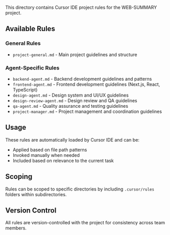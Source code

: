 This directory contains Cursor IDE project rules for the WEB-SUMMARY project.

## Available Rules

### General Rules
- `project-general.md` - Main project guidelines and structure

### Agent-Specific Rules  
- `backend-agent.md` - Backend development guidelines and patterns
- `frontend-agent.md` - Frontend development guidelines (Next.js, React, TypeScript)
- `design-agent.md` - Design system and UI/UX guidelines  
- `design-review-agent.md` - Design review and QA guidelines
- `qa-agent.md` - Quality assurance and testing guidelines
- `project-manager.md` - Project management and coordination guidelines

## Usage

These rules are automatically loaded by Cursor IDE and can be:
- Applied based on file path patterns
- Invoked manually when needed
- Included based on relevance to the current task

## Scoping

Rules can be scoped to specific directories by including `.cursor/rules` folders within subdirectories.

## Version Control

All rules are version-controlled with the project for consistency across team members.
